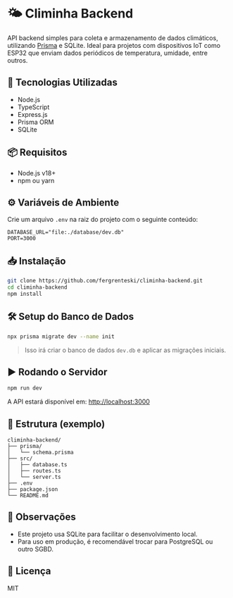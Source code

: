 # 🌤️ Climinha Backend

API backend simples para coleta e armazenamento de dados climáticos, utilizando [Prisma](https://www.prisma.io/) e SQLite. Ideal para projetos com dispositivos IoT como ESP32 que enviam dados periódicos de temperatura, umidade, entre outros.

## 🚀 Tecnologias Utilizadas

* Node.js
* TypeScript
* Express.js
* Prisma ORM
* SQLite

## 📦 Requisitos

* Node.js v18+
* npm ou yarn

## ⚙️ Variáveis de Ambiente

Crie um arquivo `.env` na raiz do projeto com o seguinte conteúdo:

```env
DATABASE_URL="file:./database/dev.db"
PORT=3000
```

## 📥 Instalação

```bash
git clone https://github.com/fergrenteski/climinha-backend.git
cd climinha-backend
npm install
```

## 🛠️ Setup do Banco de Dados

```bash
npx prisma migrate dev --name init
```

> Isso irá criar o banco de dados `dev.db` e aplicar as migrações iniciais.

## ▶️ Rodando o Servidor

```bash
npm run dev
```

A API estará disponível em: [http://localhost:3000](http://localhost:3000)

## 📁 Estrutura (exemplo)

```
climinha-backend/
├── prisma/
│   └── schema.prisma
├── src/
│   ├── database.ts
│   ├── routes.ts
│   └── server.ts
├── .env
├── package.json
└── README.md
```

## 📌 Observações

* Este projeto usa SQLite para facilitar o desenvolvimento local.
* Para uso em produção, é recomendável trocar para PostgreSQL ou outro SGBD.

## 📄 Licença

MIT